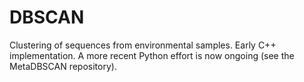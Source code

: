 DBSCAN
======

Clustering of sequences from environmental samples. Early C++ implementation. A more recent Python effort is now ongoing (see the MetaDBSCAN repository).
